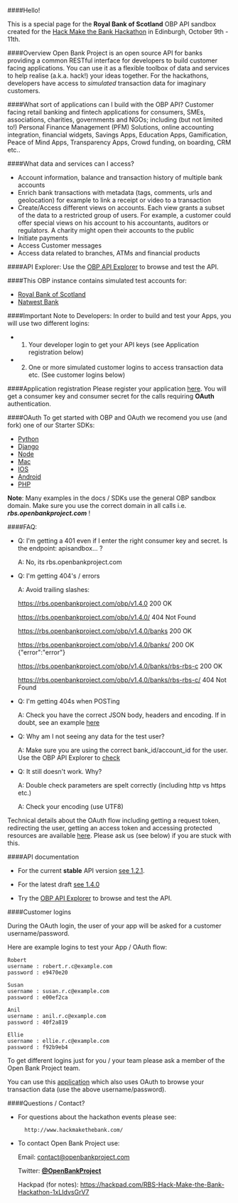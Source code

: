 ####Hello!

This is a special page for the **Royal Bank of Scotland** OBP API sandbox created for the [Hack Make the Bank Hackathon](http://www.hackmakethebank.com/hmtb/rbs1/) in Edinburgh, October 9th - 11th.  


####Overview
Open Bank Project is an open source API for banks providing a common RESTful interface for developers to build customer facing applications. You can use it as a flexible toolbox of data and services to help realise (a.k.a. hack!) your ideas together. For the hackathons, developers have access to *simulated* transaction data for imaginary customers.   

####What sort of applications can I build with the OBP API?
Customer facing retail banking and fintech applications for consumers, SMEs, associations, charities, governments and NGOs; including (but not limited to!) Personal Finance Management (PFM) Solutions, online accounting integration, financial widgets, Savings Apps, Education Apps, Gamification, Peace of Mind Apps, Transparency Apps, Crowd funding, on boarding, CRM etc.. 

####What data and services can I access?
* Account information, balance and transaction history of multiple bank accounts
* Enrich bank transactions with metadata (tags, comments, urls and geolocation) for example to link a receipt or video to a transaction
* Create/Access different views on accounts. Each view grants a subset of the data to a restricted group of users. For example, a customer could offer special views on his account to his accountants, auditors or regulators. A charity might open their accounts to the public
* Initiate payments
* Access Customer messages
* Access data related to branches, ATMs and financial products

####API Explorer:
Use the [OBP API Explorer](https://rbs-sofi.openbankproject.com/api-explorer) to browse and test the API.


####This OBP instance contains simulated test accounts for: 
* [Royal Bank of Scotland](https://rbs-sofi.openbankproject.com/api-explorer?bank_id=rbs-rbs-c)
* [Natwest Bank](https://rbs-sofi.openbankproject.com/api-explorer?bank_id=rbs-natwest-c) 



####Important Note to Developers:
In order to build and test your Apps, you will use two different logins:

* 1) Your developer login to get your API keys (see Application registration below)
* 2) One or more simulated customer logins to access transaction data etc. (See customer logins below)


####Application registration 
Please register your application [here](https://rbs.openbankproject.com/consumer-registration). You will get a consumer key and consumer secret for the calls requiring **OAuth** authentication.


####OAuth
To get started with OBP and OAuth we recomend you use (and fork) one of our Starter SDKs:

* [Python](https://github.com/OpenBankProject/Hello-OBP-OAuth1.0a-Python)
* [Django](https://github.com/OpenBankProject/Hello-OBP-OAuth1.0a-Django)
* [Node](https://github.com/OpenBankProject/Hello-OBP-OAuth1.0a-Node)
* [Mac](https://github.com/OpenBankProject/Hello-OBP-OAuth1.0a-Mac)
* [IOS](https://github.com/OpenBankProject/Hello-OBP-OAuth1.0a-IOS)
* [Android](https://github.com/OpenBankProject/Hello-OBP-OAuth1.0a-Android)
* [PHP](https://github.com/solonas/OBP-PHP-HelloWorld)
 
**Note**: Many examples in the docs / SDKs use the general OBP sandbox domain. Make sure you use the correct domain in all calls i.e. ***rbs.openbankproject.com*** !

####FAQ:

*   Q: I'm getting a 401 even if I enter the right consumer key and secret. Is the endpoint: apisandbox...  ?

    A: No, its rbs.openbankproject.com

*   Q: I'm getting 404's / errors

    A: Avoid trailing slashes:

    https://rbs.openbankproject.com/obp/v1.4.0
    200 OK

    https://rbs.openbankproject.com/obp/v1.4.0/
    404 Not Found

    https://rbs.openbankproject.com/obp/v1.4.0/banks
    200 OK

    https://rbs.openbankproject.com/obp/v1.4.0/banks/
    200 OK {"error":"error"}

    https://rbs.openbankproject.com/obp/v1.4.0/banks/rbs-rbs-c
    200 OK

    https://rbs.openbankproject.com/obp/v1.4.0/banks/rbs-rbs-c/
    404 Not Found

*   Q: I'm getting 404s when POSTing

    A: Check you have the correct JSON body, headers and encoding. If in doubt, see an example [here](https://github.com/OpenBankProject/Hello-OBP-OAuth1.0a-Python/blob/master/hello_payments.py) 

*   Q: Why am I not seeing any data for the test user?

    A: Make sure you are using the correct bank_id/account_id for the user. Use the OBP API Explorer to [check](https://rbs-sofi.openbankproject.com/api-explorer)

*   Q: It still doesn't work. Why?

    A: Double check parameters are spelt correctly (including http vs https etc.)

    A: Check your encoding (use UTF8)

 

Technical details about the OAuth flow including getting a request token, redirecting the user, getting an access token and accessing protected resources are available [here](https://github.com/OpenBankProject/OBP-API/wiki/OAuth-1.0-Server). Please ask us (see below) if you are stuck with this.


####API documentation
* For the current **stable** API version [see 1.2.1](https://github.com/OpenBankProject/OBP-API/wiki/REST-API-V1.2.1). 

* For the latest draft [see 1.4.0](https://github.com/OpenBankProject/OBP-API/wiki/REST-API-V1.4.0)


* Try the [OBP API Explorer](https://rbs-sofi.openbankproject.com/api-explorer) to browse and test the API.


####Customer logins

During the OAuth login, the user of your app will be asked for a customer username/password.

Here are example logins to test your App / OAuth flow:

    Robert
    username : robert.r.c@example.com
    password : e9470e20

    Susan
    username : susan.r.c@example.com
    password : e00ef2ca

    Anil
    username : anil.r.c@example.com
    password : 40f2a819

    Ellie
    username : ellie.r.c@example.com
    password : f92b9eb4



To get different logins just for you / your team please ask a member of the Open Bank Project team. 

You can use this [application](https://rbs-sofi.openbankproject.com) which also uses OAuth to browse your transaction data (use the above username/password).

####Questions / Contact?
* For questions about the hackathon events please see:
 
 		http://www.hackmakethebank.com/

* To contact Open Bank Project use:

    Email: contact@openbankproject.com 
 		
    Twitter: **[@OpenBankProject](https://twitter.com/openbankproject)**

    Hackpad (for notes): https://hackpad.com/RBS-Hack-Make-the-Bank-Hackathon-1xLIdvsGrV7 

 